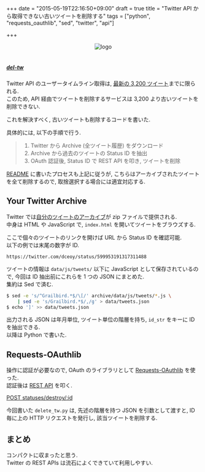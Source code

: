 +++
date = "2015-05-19T22:16:50+09:00"
draft = true
title = "Twitter API から取得できない古いツイートを削除する"
tags = ["python", "requests_oauthlib", "sed", "twitter", "api"]

+++

<div style="text-align: center;">
  <img src="../../images/twitter.png" alt="logo">
</div>
<br>

##### [del-tw](https://github.com/dceoy/del-tw)

Twitter API のユーザータイムライン取得は, [最新の 3,200 ツイート](https://dev.twitter.com/rest/reference/get/statuses/user_timeline)までに限られる.  
このため, API 経由でツイートを削除するサービスは 3,200 より古いツイートを削除できない.

これを解決すべく, 古いツイートも削除するコードを書いた.

具体的には, 以下の手順で行う.

> 1. Twitter から Archive (全ツイート履歴) をダウンロード
> 2. Archive から過去のツイートの Status ID を抽出
> 3. OAuth 認証後, Status ID で REST API を叩き, ツイートを削除

[README](https://github.com/dceoy/del-tw) に書いたプロセスも上記に従うが, こちらはアーカイブされたツイートを全て削除するので, 取捨選択する場合には適宜対応する.

Your Twitter Archive
--------------------

Twitter では[自分のツイートのアーカイブ](https://support.twitter.com/articles/20170160-downloading-your-twitter-archive)が zip ファイルで提供される.  
中身は HTML や JavaScript で, `index.html` を開いてツイートをブラウズする.

ここで個々のツイートのリンクを開けば URL から Status ID を確認可能.  
以下の例では末尾の数字が ID.

    https://twitter.com/dceoy/status/599953191317311488

ツイートの情報は `data/js/tweets/` 以下に JavaScript として保存されているので, 今回は ID 抽出前にこれらを 1 つの JSON にまとめた.  
集約は Sed で済む.

```sh
$ sed -e 's/^Grailbird.*$/\[/' archive/data/js/tweets/*.js \
    | sed -e 's/Grailbird.*$/,/g' > data/tweets.json
$ echo ']' >> data/tweets.json
```

出力される JSON は年月単位, ツイート単位の階層を持ち, `id_str` をキーに ID を抽出できる.  
以降は Python で書いた.

Requests-OAuthlib
-----------------

操作に認証が必要なので, OAuth のライブラリとして [Requests-OAuthlib](https://github.com/requests/requests-oauthlib) を使った.  
認証後は [REST API](https://dev.twitter.com/rest/public) を叩く.

[POST statuses/destroy/:id](https://dev.twitter.com/rest/reference/post/statuses/destroy/%3Aid)

今回書いた `delete_tw.py` は, 先述の階層を持つ JSON を引数として渡すと, ID 毎に上の HTTP リクエストを発行し, 該当ツイートを削除する.

まとめ
------

コンパクトに収まったと思う.  
Twitter の REST APIs は流石によくできていて利用しやすい.


<script>
  amzn_assoc_default_search_key = "twitter api";
</script>

